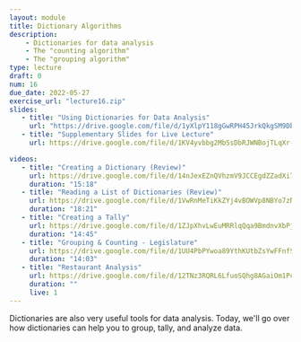 ```yaml
---
layout: module
title: Dictionary Algorithms
description:
    - Dictionaries for data analysis
    - The "counting algorithm"
    - The "grouping algorithm"
type: lecture
draft: 0
num: 16
due_date: 2022-05-27
exercise_url: "lecture16.zip"
slides:
   - title: "Using Dictionaries for Data Analysis"
     url: "https://drive.google.com/file/d/1yXlpY118gGwRPH45JrkQkgSM9DbiNNzP/view?usp=sharing"
   - title: "Supplementary Slides for Live Lecture"
     url: https://drive.google.com/file/d/1KV4yvbbg2MbSsDbRJWNBojTLqXr-56lx/view?usp=sharing

videos: 
   - title: "Creating a Dictionary (Review)"
     url: https://drive.google.com/file/d/14nJexEZnQVhzmV9JCCEgdZZadXi7pLBQ/view?usp=sharing
     duration: "15:18"
   - title: "Reading a List of Dictionaries (Review)"
     url: https://drive.google.com/file/d/1VwRnMeTiKkZYj4vBOWVp8NBYo7zNLXGO/view?usp=sharing
     duration: "18:21"
   - title: "Creating a Tally"
     url: https://drive.google.com/file/d/1ZJpXhvLwEuMRRlqQqa9BmdnvXbPj4z6W/view?usp=sharing
     duration: "14:45"
   - title: "Grouping & Counting - Legislature"
     url: https://drive.google.com/file/d/1UU4PbPYwoa89YthKUtbZsYwFFnfSzKzE/view?usp=sharing
     duration: "14:03"
   - title: "Restaurant Analysis"
     url: https://drive.google.com/file/d/12TNz3RQRL6LfuoSQhg8AGaiOm1Pc2Lcl/view?usp=sharing
     duration: ""
     live: 1
---
```


Dictionaries are also very useful tools for data analysis. Today, we'll go over how dictionaries can help you to group, tally, and analyze data.
